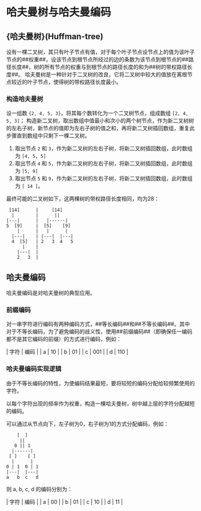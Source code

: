 # 哈夫曼树与哈夫曼编码

## {哈夫曼树}(Huffman-tree)

设有一棵二叉树，其只有叶子节点有值，对于每个叶子节点设节点上的值为该叶子节点的##权重##，设该节点到根节点所经过的边的条数为该节点到根节点的##路径长度##，树的所有节点的权重与到根节点的路径长度的和为##树的带权路径长度##。
哈夫曼树是一种针对于二叉树的改良，它将二叉树中较大的值放在离根节点较近的叶子节点，使得树的带权路径长度最小。

### 构造哈夫曼树

设一组数 ``{2, 4, 5, 3}``，将其每个数转化为一个二叉树节点，组成数组 ``[2, 4, 5, 3]``；
构造新二叉树，取出数组中值最小和次小的两个树节点，作为新二叉树树的左右子树，新节点的值即为左右子树的值之和，再将新二叉树插回数组，重复此步骤直到数组中只剩下一棵二叉树。

1. 取出节点 ``2`` 和 ``3``，作为新二叉树的左右子树，将新二叉树插回数组，此时数组为 ``[4, 5, 5]``
2. 取出节点 ``4`` 和 ``5``，作为新二叉树的左右子树，将新二叉树插回数组，此时数组为 ``[5, 9]``
3. 取出节点 ``5`` 和 ``9``，作为新二叉树的左右子树，将新二叉树插回数组，此时数组为 ``[ 14 ]``。

最终可能的二叉树如下，这两棵树的带权路径长度相同，均为28：

```text
 [14]      |     [14]
  |        |      ||
|---|      |   |------|
5  [9]     |  [5]    [9]
    |      |   |      |
  |---|    | |---|  |---|
  4  [5]   | 2   3  4   5
      |    |
    |---|  |
    2   3  |
```

## 哈夫曼编码

哈夫曼编码是对哈夫曼树的典型应用。

### 前缀编码

对一串字符进行编码有两种编码方式，##等长编码##和##不等长编码##。其中对于不等长编码，为了避免编码的歧义性，使用##前缀编码##（即确保任一编码都不是其它编码的前缀）的方式进行编码，例如：

| 字符 | 编码 |
|  a  | 10  |
|  b  | 01  |
|  c  | 001 |
|  d  | 110 |

### 哈夫曼编码实现逻辑

由于不等长编码的特性，为使编码结果最短，要将较短的编码分配给较频繁使用的字符。

以每个字符出现的频率作为权重，构造一棵哈夫曼树，树中越上层的字符分配越短的编码。

可以通过从节点向下，左子树为0，右子树为1的方式分配编码，例如：

```text
    [  ]
     ||
   0 || 1
  |------|
 [ ]    [ ]
  |      |
0 | 1  0 | 1
|---|  |---|
a   b  c   d
```

则 a, b, c, d 的编码分别为：

| 字符 | 编码 |
|  a  | 00 |
|  b  | 01 |
|  c  | 10 |
|  d  | 11 |
